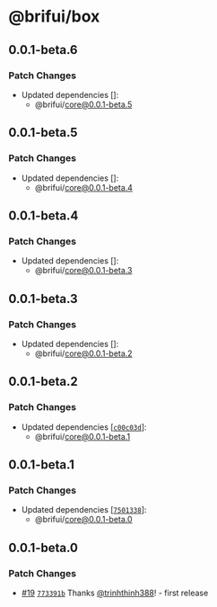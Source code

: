 # @brifui/box

## 0.0.1-beta.6

### Patch Changes

- Updated dependencies []:
  - @brifui/core@0.0.1-beta.5

## 0.0.1-beta.5

### Patch Changes

- Updated dependencies []:
  - @brifui/core@0.0.1-beta.4

## 0.0.1-beta.4

### Patch Changes

- Updated dependencies []:
  - @brifui/core@0.0.1-beta.3

## 0.0.1-beta.3

### Patch Changes

- Updated dependencies []:
  - @brifui/core@0.0.1-beta.2

## 0.0.1-beta.2

### Patch Changes

- Updated dependencies [[`c00c03d`](https://github.com/brifui-org/brif-ui/commit/c00c03d17b1230204b0f5b2a82968aa8bd4cc5fa)]:
  - @brifui/core@0.0.1-beta.1

## 0.0.1-beta.1

### Patch Changes

- Updated dependencies [[`7501338`](https://github.com/brifui-org/brif-ui/commit/75013387190639e0eb4f62dca7651ce91382b06c)]:
  - @brifui/core@0.0.1-beta.0

## 0.0.1-beta.0

### Patch Changes

- [#19](https://github.com/brifui-org/brif-ui/pull/19) [`773391b`](https://github.com/brifui-org/brif-ui/commit/773391b37fc29a9bda50e4d00f71edf603828c04) Thanks [@trinhthinh388](https://github.com/trinhthinh388)! - first release
